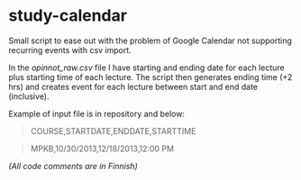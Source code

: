 study-calendar
==============

Small script to ease out with the problem of Google Calendar not supporting
recurring events with csv import.

In the *opinnot_raw.csv* file I have starting and ending date for each lecture
plus starting time of each lecture. The script then generates ending time (+2
hrs) and creates event for each lecture between start and end date (inclusive).

Example of input file is in repository and below:

> COURSE,STARTDATE,ENDDATE,STARTTIME

> MPKB,10/30/2013,12/18/2013,12:00 PM

*(All code comments are in Finnish)*
